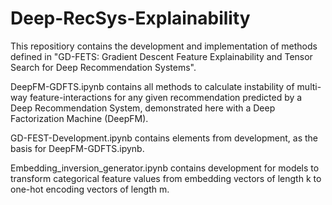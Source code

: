 # Deep-RecSys-Explainability

This repositiory contains the development and implementation of methods defined in "GD-FETS: Gradient Descent Feature Explainability and Tensor Search for Deep Recommendation Systems".

DeepFM-GDFTS.ipynb contains all methods to calculate instability of multi-way feature-interactions for any given recommendation predicted by a Deep Recommendation System, demonstrated here with a Deep Factorization Machine (DeepFM).

GD-FEST-Development.ipynb contains elements from development, as the basis for DeepFM-GDFTS.ipynb.

Embedding_inversion_generator.ipynb contains development for models to transform categorical feature values from embedding vectors of length k to one-hot encoding vectors of length m.
